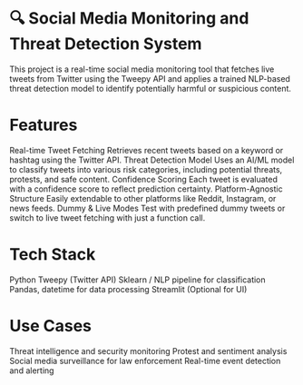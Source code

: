 # 🔍 Social Media Monitoring and Threat Detection System

This project is a real-time social media monitoring tool that fetches live tweets from Twitter using the Tweepy API and applies a trained NLP-based threat detection model to identify potentially harmful or suspicious content.

# Features
 Real-time Tweet Fetching
Retrieves recent tweets based on a keyword or hashtag using the Twitter API.
 Threat Detection Model
Uses an AI/ML model to classify tweets into various risk categories, including potential threats, protests, and safe content.
 Confidence Scoring
Each tweet is evaluated with a confidence score to reflect prediction certainty.
 Platform-Agnostic Structure
Easily extendable to other platforms like Reddit, Instagram, or news feeds.
 Dummy & Live Modes
Test with predefined dummy tweets or switch to live tweet fetching with just a function call.
# Tech Stack
Python
Tweepy (Twitter API)
Sklearn / NLP pipeline for classification
Pandas, datetime for data processing
Streamlit (Optional for UI)
# Use Cases
Threat intelligence and security monitoring
Protest and sentiment analysis
Social media surveillance for law enforcement
Real-time event detection and alerting
